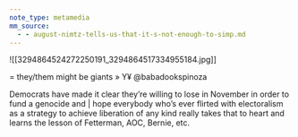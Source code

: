 ```yaml
---
note_type: metamedia
mm_source:
  - - august-nimtz-tells-us-that-it-s-not-enough-to-simp.md
---
```


![[3294864524272250191_3294864517334955184.jpg]]

= they/them might be giants »
Y¥ @babadookspinoza

Democrats have made it clear they’re
willing to lose in November in order to
fund a genocide and | hope everybody
who’s ever flirted with electoralism as a
strategy to achieve liberation of any kind
really takes that to heart and learns the
lesson of Fetterman, AOC, Bernie, etc.

